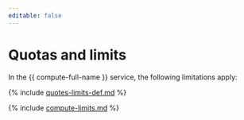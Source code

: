 ```yaml
---
editable: false
---
```


# Quotas and limits

In the {{ compute-full-name }} service, the following limitations apply:

{% include [quotes-limits-def.md](../../_includes/quotes-limits-def.md) %}

{% include [compute-limits.md](../../_includes/compute-limits.md) %}

